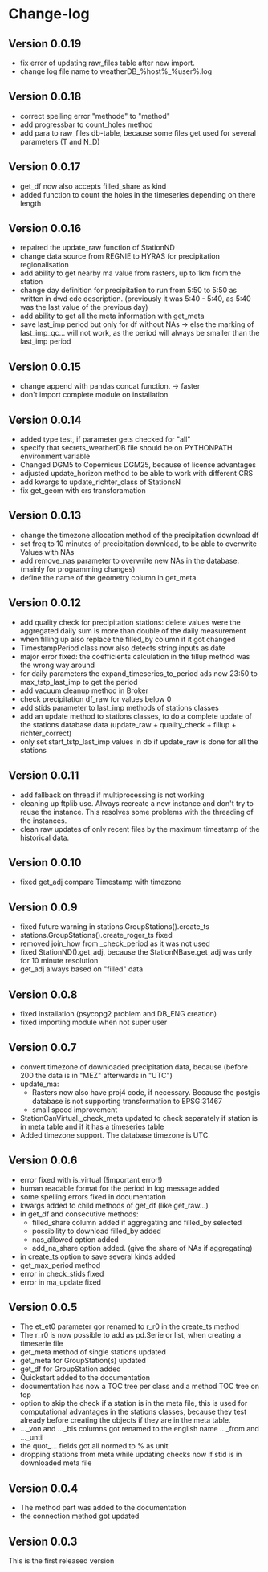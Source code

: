 # Change-log

## Version 0.0.19
- fix error of updating raw_files table after new import.
- change log file name to weatherDB_%host%_%user%.log

## Version 0.0.18
- correct spelling error "methode" to "method"
- add progressbar to count_holes method
- add para to raw_files db-table, because some files get used for several parameters (T and N_D)

## Version 0.0.17
- get_df now also accepts filled_share as kind
- added function to count the holes in the timeseries depending on there length

## Version 0.0.16
- repaired the update_raw function of StationND
- change data source from REGNIE to HYRAS for precipitation regionalisation
- add ability to get nearby ma value from rasters, up to 1km from the station
- change day definition for precipitation to run from 5:50 to 5:50 as written in dwd cdc description. (previously it was 5:40 - 5:40, as 5:40 was the last value of the previous day)
- add ability to get all the meta information with get_meta
- save last_imp period but only for df without NAs -> else the marking of last_imp_qc... will not work, as the period will always be smaller than the last_imp period

## Version 0.0.15
- change append with pandas concat function. -> faster
- don't import complete module on installation

## Version 0.0.14
- added type test, if parameter gets checked for "all"
- specify that secrets_weatherDB file should be on PYTHONPATH environment variable
- Changed DGM5 to Copernicus DGM25, because of license advantages
- adjusted update_horizon method to be able to work with different CRS
- add kwargs to update_richter_class of StationsN
- fix get_geom with crs transforamation

## Version 0.0.13
- change the timezone allocation method of the precipitation download df
- set freq to 10 minutes of precipitation download, to be able to overwrite Values with NAs
- add remove_nas parameter to overwrite new NAs in the database. (mainly for programming changes)
- define the name of the geometry column in get_meta.

## Version 0.0.12
- add quality check for precipitation stations: delete values were the aggregated daily sum is more than double of the daily measurement
- when filling up also replace the filled_by column if it got changed
- TimestampPeriod class now also detects string inputs as date
- major error fixed: the coefficients calculation in the fillup method was the wrong way around
- for daily parameters the expand_timeseries_to_period ads now 23:50 to max_tstp_last_imp to get the period
- add vacuum cleanup method in Broker
- check precipitation df_raw for values below 0
- add stids parameter to last_imp methods of stations classes
- add an update method to stations classes, to do a complete update of the stations database data (update_raw + quality_check + fillup + richter_correct)
- only set start_tstp_last_imp values in db if update_raw is done for all the stations
  
## Version 0.0.11
- add fallback on thread if multiprocessing is not working
- cleaning up ftplib use. Always recreate a new instance and don't try to reuse the instance.
  This resolves some problems with the threading of the instances.
- clean raw updates of only recent files by the maximum timestamp of the historical data.

## Version 0.0.10
- fixed get_adj compare Timestamp with timezone 

## Version 0.0.9
- fixed future warning in stations.GroupStations().create_ts
- stations.GroupStations().create_roger_ts fixed
- removed join_how from _check_period as it was not used
- fixed StationND().get_adj, because the StationNBase.get_adj was only for 10 minute resolution
- get_adj always based on "filled" data
  
## Version 0.0.8
- fixed installation (psycopg2 problem and DB_ENG creation)
- fixed importing module when not super user

## Version 0.0.7
- convert timezone of downloaded precipitation data, because (before 200 the data is in "MEZ" afterwards in "UTC")
- update_ma: 
  - Rasters now also have proj4 code, if necessary. Because the postgis database is not supporting transformation to EPSG:31467 
  - small speed improvement
- StationCanVirtual._check_meta updated to check separately if station is in meta table and if it has a timeseries table
- Added timezone support. The database timezone is UTC.

## Version 0.0.6
- error fixed with is_virtual (!important error!)
- human readable format for the period in log message added
- some spelling errors fixed in documentation
- kwargs added to child methods of get_df (like get_raw...)
- in get_df and consecutive methods: 
  - filled_share column added if aggregating and filled_by selected
  - possibility to download filled_by added
  - nas_allowed option added
  - add_na_share option added. (give the share of NAs if aggregating) 
- in create_ts option to save several kinds added
- get_max_period method
- error in check_stids fixed
- error in ma_update fixed

## Version 0.0.5
- The et_et0 parameter gor renamed to r_r0 in the create_ts method
- The r_r0 is now possible to add as pd.Serie or list, when creating a timeserie file
- get_meta method of single stations updated
- get_meta for GroupStation(s) updated
- get_df for GroupStation added
- Quickstart added to the documentation
- documentation has now a TOC tree per class and a method TOC tree on top
- option to skip the check if a station is in the meta file, this is used for computational advantages in the stations classes, because they test already before creating the objects if they are in the meta table.
- ..._von and ..._bis columns got renamed to the english name ..._from and ..._until
- the quot_... fields got all normed to % as unit
- dropping stations from meta while updating checks now if stid is in downloaded meta file

## Version 0.0.4
- The method part was added to the documentation 
- the connection method got updated

## Version 0.0.3
This is the first released version